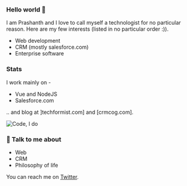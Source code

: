 ### Hello world 👋

I am Prashanth and I love to call myself a technologist for no particular reason. Here are my few interests (listed in no particular order :)).

- Web development
- CRM (mostly salesforce.com)
- Enterprise software




### Stats

I work mainly on -
- Vue and NodeJS
- Salesforce.com 

.. and blog at ]techformist.com] and [crmcog.com].

![Code, I do](https://github-readme-stats.vercel.app/api?username=prashanth1k&count_private=true&show_icons=true&theme=radical)


### 💬 Talk to me about

- Web
- CRM
- Philosophy of life

You can reach me on [Twitter](https://twitter.com/techformist).

<!--
**prashanth1k/prashanth1k** is a ✨ _special_ ✨ repository because its `README.md` (this file) appears on your GitHub profile.

Here are some ideas to get you started:

- 🔭 I’m currently working on ...
- 🌱 I’m currently learning ...
- 👯 I’m looking to collaborate on ...
- 🤔 I’m looking for help with ...
- 💬 Ask me about ...
- 📫 How to reach me: ...
- 😄 Pronouns: ...
- ⚡ Fun fact: ...
-->
